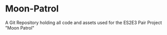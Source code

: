 # Moon-Patrol
A Git Repository holding all code and assets used for the ES2E3 Pair Project "Moon Patrol"

